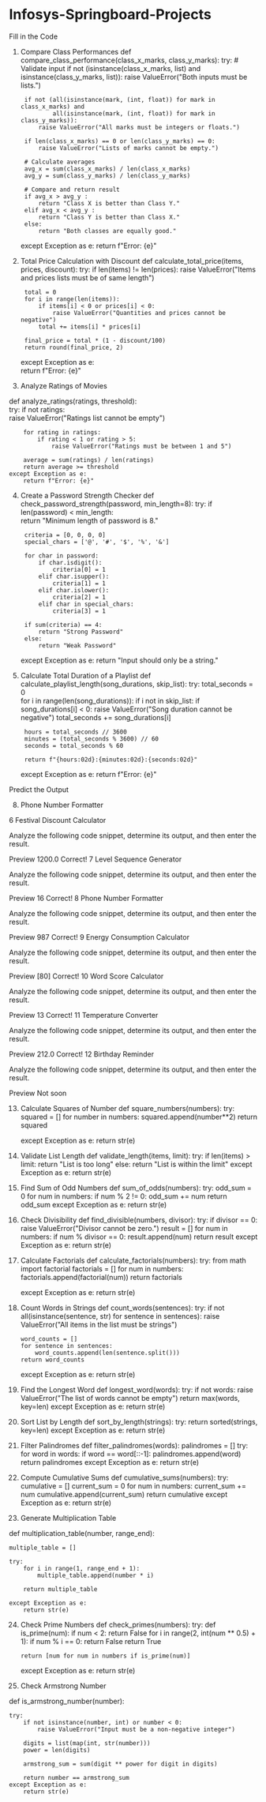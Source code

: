 # Infosys-Springboard-Projects
Fill in the Code
1. Compare Class Performances
def compare_class_performance(class_x_marks, class_y_marks):
    try:
        # Validate input
        if not (isinstance(class_x_marks, list) and isinstance(class_y_marks, list)):
            raise ValueError("Both inputs must be lists.")

        if not (all(isinstance(mark, (int, float)) for mark in class_x_marks) and 
                all(isinstance(mark, (int, float)) for mark in class_y_marks)):
            raise ValueError("All marks must be integers or floats.")

        if len(class_x_marks) == 0 or len(class_y_marks) == 0:
            raise ValueError("Lists of marks cannot be empty.")

        # Calculate averages
        avg_x = sum(class_x_marks) / len(class_x_marks)
        avg_y = sum(class_y_marks) / len(class_y_marks)

        # Compare and return result
        if avg_x > avg_y :
            return "Class X is better than Class Y."
        elif avg_x < avg_y :
            return "Class Y is better than Class X."
        else:
            return "Both classes are equally good."

    except Exception as e:
        return f"Error: {e}"

2. Total Price Calculation with Discount
def calculate_total_price(items, prices, discount):
    try:
        if len(items) != len(prices): 
            raise ValueError("Items and prices lists must be of same length")

        total = 0
        for i in range(len(items)):  
            if items[i] < 0 or prices[i] < 0:
                raise ValueError("Quantities and prices cannot be negative")
            total += items[i] * prices[i]  

        final_price = total * (1 - discount/100)  
        return round(final_price, 2)
    except Exception as e:  
        return f"Error: {e}"


3. Analyze Ratings of Movies

def analyze_ratings(ratings, threshold):  
    try:
        if not ratings:  
            raise ValueError("Ratings list cannot be empty")

        for rating in ratings:
            if rating < 1 or rating > 5: 
                raise ValueError("Ratings must be between 1 and 5")

        average = sum(ratings) / len(ratings)  
        return average >= threshold  
    except Exception as e:  
        return f"Error: {e}"

4. Create a Password Strength Checker
def check_password_strength(password, min_length=8): 
    try:
        if len(password) < min_length:  
            return "Minimum length of password is 8."

        criteria = [0, 0, 0, 0]  
        special_chars = ['@', '#', '$', '%', '&']

        for char in password:  
            if char.isdigit(): 
                criteria[0] = 1
            elif char.isupper():
                criteria[1] = 1  
            elif char.islower():  
                criteria[2] = 1
            elif char in special_chars:
                criteria[3] = 1  

        if sum(criteria) == 4: 
            return "Strong Password"
        else:
            return "Weak Password"

    except Exception as e:
        return "Input should only be a string."

5. Calculate Total Duration of a Playlist
def calculate_playlist_length(song_durations, skip_list): 
    try:
        total_seconds = 0  
        for i in range(len(song_durations)):
            if i not in skip_list: 
                if song_durations[i] < 0: 
                    raise ValueError("Song duration cannot be negative")
                total_seconds += song_durations[i]  

        hours = total_seconds // 3600  
        minutes = (total_seconds % 3600) // 60  
        seconds = total_seconds % 60  

        return f"{hours:02d}:{minutes:02d}:{seconds:02d}"  
    except Exception as e:
        return f"Error: {e}"

Predict the Output

8. Phone Number Formatter

6
Festival Discount Calculator

Analyze the following code snippet, determine its output, and then enter the result.


Preview
1200.0
Correct!
7
Level Sequence Generator

Analyze the following code snippet, determine its output, and then enter the result.


Preview
16
Correct!
8
Phone Number Formatter

Analyze the following code snippet, determine its output, and then enter the result.


Preview
987
Correct!
9
Energy Consumption Calculator

Analyze the following code snippet, determine its output, and then enter the result.


Preview
[80]
Correct!
10
Word Score Calculator

Analyze the following code snippet, determine its output, and then enter the result.


Preview
13
Correct!
11
Temperature Converter

Analyze the following code snippet, determine its output, and then enter the result.


Preview
212.0
Correct!
12
Birthday Reminder

Analyze the following code snippet, determine its output, and then enter the result.


Preview
Not soon


13. Calculate Squares of Number
def square_numbers(numbers):
    try:
        squared = []
        for number in numbers:
            squared.append(number**2)
        return squared

    except Exception as e:
        return str(e)

14. Validate List Length
def validate_length(items, limit):
    try:
        if len(items) > limit:
            return "List is too long"
        else:
            return "List is within the limit"
    except Exception as e:
        return str(e)

15. Find Sum of Odd Numbers
def sum_of_odds(numbers):
    try:
        odd_sum = 0
        for num in numbers:
            if num % 2 != 0:
                odd_sum += num
        return odd_sum
    except Exception as e:
        return str(e)

16. Check Divisibility
def find_divisible(numbers, divisor):
    try:
        if divisor == 0:
            raise ValueError("Divisor cannot be zero.")
        result = []
        for num in numbers:
            if num % divisor == 0:
                result.append(num)
        return result
    except Exception as e:
        return str(e)


17. Calculate Factorials
def calculate_factorials(numbers):
    try:
        from math import factorial
        factorials = []
        for num in numbers:
            factorials.append(factorial(num))
        return factorials

    except Exception as e:
        return str(e)

18. Count Words in Strings
def count_words(sentences):
    try:
        if not all(isinstance(sentence, str) for sentence in sentences):
            raise ValueError("All items in the list must be strings")

        word_counts = []
        for sentence in sentences:
            word_counts.append(len(sentence.split()))
        return word_counts
    except Exception as e:
        return str(e)


19. Find the Longest Word
def longest_word(words):
    try:
        if not words:
            raise ValueError("The list of words cannot be empty")
        return max(words, key=len)
    except Exception as e:
        return str(e)


20. Sort List by Length
def sort_by_length(strings):
    try:
        return sorted(strings, key=len)
    except Exception as e:
        return str(e)

21. Filter Palindromes
def filter_palindromes(words):
    palindromes = []
    try:
        for word in words:
            if word == word[::-1]:
                palindromes.append(word)
        return palindromes
    except Exception as e:
        return str(e)


22. Compute Cumulative Sums
def cumulative_sums(numbers):
    try:
        cumulative = []
        current_sum = 0
        for num in numbers:
            current_sum += num
            cumulative.append(current_sum)
        return cumulative
    except Exception as e:
        return str(e)

23. Generate Multiplication Table

def multiplication_table(number, range_end):

    multiple_table = []

    try:
        for i in range(1, range_end + 1):
            multiple_table.append(number * i)

        return multiple_table

    except Exception as e:
        return str(e)


24. Check Prime Numbers
def check_primes(numbers):
    try:
        def is_prime(num):
            if num < 2:
                return False
            for i in range(2, int(num ** 0.5) + 1):
                if num % i == 0:
                    return False
            return True

        return [num for num in numbers if is_prime(num)]
    except Exception as e:
        return str(e)

25. Check Armstrong Number

def is_armstrong_number(number):

    try:
        if not isinstance(number, int) or number < 0:
            raise ValueError("Input must be a non-negative integer")

        digits = list(map(int, str(number)))
        power = len(digits)

        armstrong_sum = sum(digit ** power for digit in digits)

        return number == armstrong_sum
    except Exception as e:
        return str(e)
